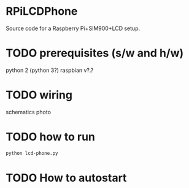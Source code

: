 # RPiLCDPhone
Source code for a Raspberry Pi+SIM900+LCD setup.

# TODO prerequisites (s/w and h/w)
python 2
(python 3?)
raspbian v?.?

# TODO wiring
schematics
photo

# TODO how to run
```sh
python lcd-phone.py
```

# TODO How to autostart
